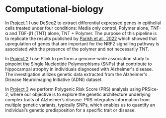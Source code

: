 # Computational-biology

In [Project 1](https://rpubs.com/Seymour22/biofunctional_polymer_prevents_retinal_scarring) I use DeSeq2 to extract differential expressed genes in epithelial cells treated under four conditions: Media only control, Polymer alone, TNF-α and TGF-β1 (TNT) alone, TNT + Polymer. The purpose of this pipeline is to replicate the results published by [Parikh et al., 2022](https://pubmed.ncbi.nlm.nih.gov/35589753/) which showed that upregulation of genes that are important for the NRF2 signalling pathway is associated with the presence of the polymer and not necessarily TNT.


In [Project 2](https://rpubs.com/Seymour22/GWAS_analysis) I use Plink to perform a genome-wide association study to pinpoint the Single Nucleotide Polymorphisms (SNPs) that contribute to hippocampal atrophy in individuals diagnosed with Alzheimer's disease. The investigation utilizes genetic data extracted from the Alzheimer's Disease Neuroimaging Initiative (ADNI) dataset.

In [Project 3](https://rpubs.com/Seymour22/PRS_analysis) we perform Polygenic Risk Score (PRS) analysis using PRSice-2, where our objective is to explore the genetic architecture underlying complex traits of Alzheimer’s disease. PRS integrates information from multiple genetic variants, typically SNPs, which enables us to quantify an individual’s genetic predisposition for a specific trait or disease. 
